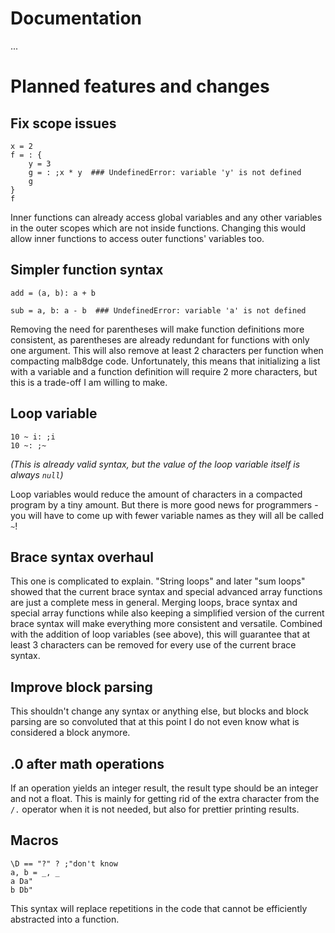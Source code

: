 # Documentation
...

# Planned features and changes
## Fix scope issues
```
x = 2
f = : {
    y = 3
    g = : ;x * y  ### UndefinedError: variable 'y' is not defined
    g
}
f
```
Inner functions can already access global variables and any other variables in the outer scopes which are not inside functions.
Changing this would allow inner functions to access outer functions' variables too.

## Simpler function syntax
```
add = (a, b): a + b

sub = a, b: a - b  ### UndefinedError: variable 'a' is not defined
```
Removing the need for parentheses will make function definitions more consistent, as parentheses are already redundant for functions with only one argument.
This will also remove at least 2 characters per function when compacting malb8dge code.
Unfortunately, this means that initializing a list with a variable and a function definition will require 2 more characters, but this is a trade-off I am willing to make.

## Loop variable
```
10 ~ i: ;i
10 ~: ;~
```
*(This is already valid syntax, but the value of the loop variable itself is always `null`)*

Loop variables would reduce the amount of characters in a compacted program by a tiny amount.
But there is more good news for programmers - you will have to come up with fewer variable names as they will all be called `~`!

## Brace syntax overhaul
This one is complicated to explain.
"String loops" and later "sum loops" showed that the current brace syntax and special advanced array functions are just a complete mess in general.
Merging loops, brace syntax and special array functions while also keeping a simplified version of the current brace syntax will make everything more consistent and versatile.
Combined with the addition of loop variables (see above), this will guarantee that at least 3 characters can be removed for every use of the current brace syntax.

## Improve block parsing
This shouldn't change any syntax or anything else, but blocks and block parsing are so convoluted that at this point I do not even know what is considered a block anymore.

## .0 after math operations
If an operation yields an integer result, the result type should be an integer and not a float. This is mainly for getting rid of the extra character from the `/.` operator when it is not needed, but also for prettier printing results.

## Macros
```
\D == "?" ? ;"don't know 
a, b = _, _
a Da"
b Db"
```
This syntax will replace repetitions in the code that cannot be efficiently abstracted into a function.
